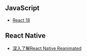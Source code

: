 
## JavaScript

- [React 18](https://reactjs.org/blog/2022/03/29/react-v18.html)

## React Native

- [深入了解React Native Reanimated](https://juejin.cn/post/7068170378123673637)